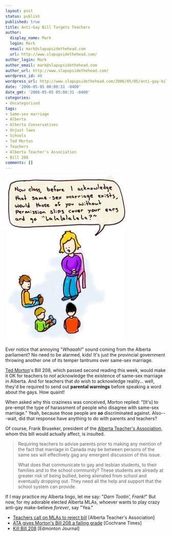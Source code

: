```yaml
---
layout: post
status: publish
published: true
title: Anti-Gay Bill Targets Teachers
author:
  display_name: Mark
  login: Mark
  email: mark@slapupsidethehead.com
  url: http://www.slapupsidethehead.com/
author_login: Mark
author_email: mark@slapupsidethehead.com
author_url: http://www.slapupsidethehead.com/
wordpress_id: 48
wordpress_url: http://www.slapupsidethehead.com/2006/05/05/anti-gay-bill-targets-teachers/
date: '2006-05-05 00:00:31 -0400'
date_gmt: '2006-05-05 05:00:31 -0400'
categories:
- Uncategorized
tags:
- Same-sex marriage
- Alberta
- Alberta Conservatives
- Unjust laws
- Schools
- Ted Morton
- Teachers
- Alberta Teacher's Association
- Bill 208
comments: []
---
```

![Seeking Permission to State the Truth](/wp-content/media/2006/05/teachers_bill.jpg)

Ever notice that annoying "_Whaaah!_" sound coming from the Alberta parliament? No need to be alarmed, kids! It's just the provincial government throwing another one of its temper tantrums over same-sex marriage.

[Ted Morton](http://en.wikipedia.org/wiki/Ted_Morton "Son of a Wyoming oil driller --- surprise?")'s Bill 208, which passed second reading this week, would make it OK for teachers to _not_ acknowledge the existence of same-sex marriage in Alberta. And for teachers that _do_ wish to acknowledge reality... well, they'd be required to send out **parental warnings** before speaking a word about the gays. How quaint!

When asked why this craziness was conceived, Morton replied: "[It's] to pre-empt the type of harassment of people who disagree with same-sex marriage." Yeah, because those people are **_so_** discriminated against. Also---wait, did that response have anything to do with parents and teachers?

Of course, Frank Bruseker, president of the [Alberta Teacher's Association](http://www.teachers.ab.ca/ "People that actually care about students; how novel!"), whom this bill would actually affect, is insulted.

> Requiring teachers to advise parents prior to making any mention of the fact that marriage in Canada may be between persons of the same sex will effectively gag any emergent discussion of this issue.
> 
> What does that communicate to gay and lesbian students, to their families and to the school community? These students are already at greater risk of being bullied, being alienated from school and eventually dropping out. They need all the help and support that the school system can provide.

If I may practice my Alberta lingo, let me say: "_Darn Tootin', Frank!_" But now, for my adorable elected Alberta MLAs, whoever wants to play crazy anti-gay make-believe _forever_, say "Yea."

- [Teachers call on MLAs to reject bill](http://www.teachers.ab.ca/Media+Room/News/2006/Teachers+call+on+MLAs+to+reject+bill+limiting+discussion+of+same-sex+marriage.htm) [Alberta Teacher's Association]
- [ATA gives Morton's Bill 208 a failing grade](http://www.cochranetimes.com/story.php?id=228543) [Cochrane Times]
- [Kill Bill 208](http://www.canada.com/edmontonjournal/news/opinion/story.html?id=476113a3-304e-4606-bb15-4cff3d10c5e5) [Edmonton Journal]
